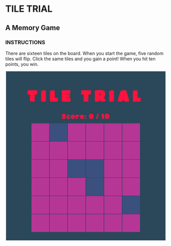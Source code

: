 # TILE TRIAL
## A Memory Game

### INSTRUCTIONS

There are sixteen tiles on the board. When you start the game, five random tiles will flip. Click the same tiles and you gain a point! When you hit ten points, you win.

<p align="center">
  <img src="game-image.png" alt="game image" width="500"/>
</p>
